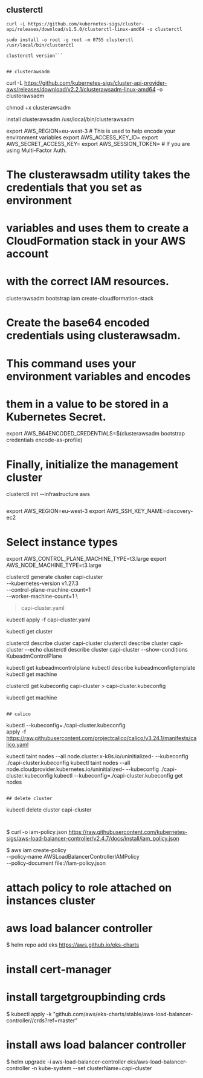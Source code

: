 ## clusterctl
```
curl -L https://github.com/kubernetes-sigs/cluster-api/releases/download/v1.5.0/clusterctl-linux-amd64 -o clusterctl

sudo install -o root -g root -m 0755 clusterctl /usr/local/bin/clusterctl

clusterctl version```


## clusterawsadm 
```
curl -L https://github.com/kubernetes-sigs/cluster-api-provider-aws/releases/download/v2.2.1/clusterawsadm-linux-amd64 -o clusterawsadm

chmod +x clusterawsadm

install clusterawsadm /usr/local/bin/clusterawsadm

export AWS_REGION=eu-west-3 # This is used to help encode your environment variables
export AWS_ACCESS_KEY_ID=<your-access-key>
export AWS_SECRET_ACCESS_KEY=<your-secret-access-key>
export AWS_SESSION_TOKEN=<session-token> # If you are using Multi-Factor Auth.

# The clusterawsadm utility takes the credentials that you set as environment
# variables and uses them to create a CloudFormation stack in your AWS account
# with the correct IAM resources.
clusterawsadm bootstrap iam create-cloudformation-stack

# Create the base64 encoded credentials using clusterawsadm.
# This command uses your environment variables and encodes
# them in a value to be stored in a Kubernetes Secret.
export AWS_B64ENCODED_CREDENTIALS=$(clusterawsadm bootstrap credentials encode-as-profile)

# Finally, initialize the management cluster
clusterctl init --infrastructure aws
```

```
export AWS_REGION=eu-west-3
export AWS_SSH_KEY_NAME=discovery-ec2
# Select instance types
export AWS_CONTROL_PLANE_MACHINE_TYPE=t3.large
export AWS_NODE_MACHINE_TYPE=t3.large

clusterctl generate cluster capi-cluster \
  --kubernetes-version v1.27.3 \
  --control-plane-machine-count=1 \
  --worker-machine-count=1 \
  > capi-cluster.yaml

kubectl apply -f capi-cluster.yaml

kubectl get cluster

clusterctl describe cluster capi-cluster
clusterctl describe cluster capi-cluster --echo
clusterctl describe cluster capi-cluster --show-conditions KubeadmControlPlane

kubectl get kubeadmcontrolplane
kubectl describe kubeadmconfigtemplate
kubectl get machine

clusterctl get kubeconfig capi-cluster > capi-cluster.kubeconfig

kubectl get machine

```

## calico

```
kubectl --kubeconfig=./capi-cluster.kubeconfig \
  apply -f https://raw.githubusercontent.com/projectcalico/calico/v3.24.1/manifests/calico.yaml

kubectl taint nodes --all node.cluster.x-k8s.io/uninitialized- --kubeconfig ./capi-cluster.kubeconfig
kubectl taint nodes --all node.cloudprovider.kubernetes.io/uninitialized- --kubeconfig ./capi-cluster.kubeconfig
kubectl --kubeconfig=./capi-cluster.kubeconfig get nodes
```

## delete cluster
```
kubectl delete cluster capi-cluster

```


```
$ curl -o iam-policy.json https://raw.githubusercontent.com/kubernetes-sigs/aws-load-balancer-controller/v2.4.7/docs/install/iam_policy.json

$ aws iam create-policy \
    --policy-name AWSLoadBalancerControllerIAMPolicy \
    --policy-document file://iam-policy.json

# attach policy to role attached on instances cluster


# aws load balancer controller

$ helm repo add eks https://aws.github.io/eks-charts

# install cert-manager

# install targetgroupbinding crds
$ kubectl apply -k "github.com/aws/eks-charts/stable/aws-load-balancer-controller//crds?ref=master"

# install aws load balancer controller

$ helm upgrade -i aws-load-balancer-controller eks/aws-load-balancer-controller -n kube-system --set clusterName=capi-cluster

```